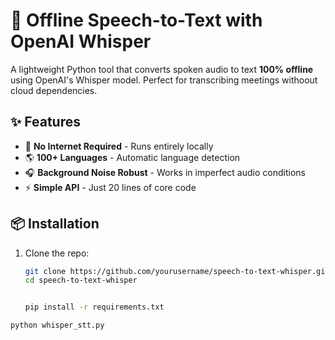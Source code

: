 # 🎤 Offline Speech-to-Text with OpenAI Whisper

A lightweight Python tool that converts spoken audio to text **100% offline** using OpenAI's Whisper model. Perfect for transcribing meetings withoout cloud dependencies.


## ✨ Features
- 🚫 **No Internet Required** - Runs entirely locally
- 🌎 **100+ Languages** - Automatic language detection
- 🎧 **Background Noise Robust** - Works in imperfect audio conditions
- ⚡ **Simple API** - Just 20 lines of core code

## 📦 Installation
1. Clone the repo:
   ```bash
   git clone https://github.com/yourusername/speech-to-text-whisper.git
   cd speech-to-text-whisper


   pip install -r requirements.txt

```python whisper_stt.py```
